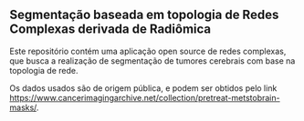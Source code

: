## Segmentação baseada em topologia de Redes Complexas derivada de Radiômica
Este repositório contém uma aplicação open source de redes complexas, que busca a realização de segmentação de tumores cerebrais com base na topologia de rede. 

Os dados usados são de origem pública, e podem ser obtidos pelo link https://www.cancerimagingarchive.net/collection/pretreat-metstobrain-masks/.